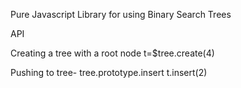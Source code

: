 Pure Javascript Library for using Binary Search Trees

API

Creating a tree with a root node
t=$tree.create(4)

Pushing to tree- tree.prototype.insert
t.insert(2)